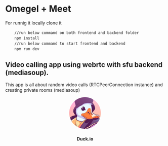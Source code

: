 <h1>Omegel + Meet</h1>

For runnig it locally
clone it

```bash
    //run below command on both frontend and backend folder
    npm install
    //run below command to start frontend and backend
    npm run dev
```

<h2>Video calling app using webrtc with sfu backend (mediasoup).</h2>
<p>
    This app is all about random video calls (RTCPeerConnection instance) and creating private rooms (mediasoup) 
</p>
<div align="center">
<img src="./frontend/src/img/icon.png" style="border-radius:100%" height="100px" width="100px" />
<h4>Duck.io</h4>
</div>
